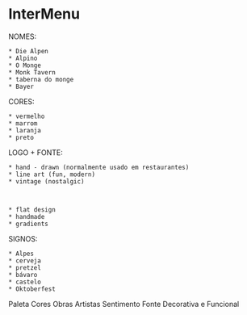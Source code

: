 # InterMenu


NOMES:

	* Die Alpen
	* Alpino
	* O Monge
	* Monk Tavern
	* taberna do monge
	* Bayer



CORES:

	* vermelho
	* marrom
	* laranja
	* preto



LOGO + FONTE:

	* hand - drawn (normalmente usado em restaurantes)
	* line art (fun, modern)
	* vintage (nostalgic)



	* flat design
	* handmade
	* gradients



SIGNOS:

	* Alpes
	* cerveja
	* pretzel
	* bávaro
	* castelo
	* Oktoberfest



Paleta Cores
Obras
Artistas
Sentimento
Fonte Decorativa e Funcional
